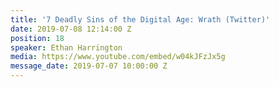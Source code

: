 ```yaml
---
title: '7 Deadly Sins of the Digital Age: Wrath (Twitter)'
date: 2019-07-08 12:14:00 Z
position: 18
speaker: Ethan Harrington
media: https://www.youtube.com/embed/w04kJFzJx5g
message_date: 2019-07-07 10:00:00 Z
---
```


